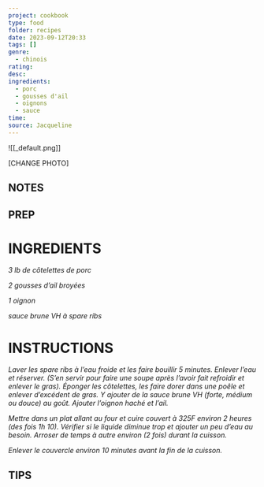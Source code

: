 ```yaml
---
project: cookbook
type: food
folder: recipes
date: 2023-09-12T20:33
tags: []
genre:
  - chinois
rating: 
desc: 
ingredients:
  - porc
  - gousses d'ail
  - oignons
  - sauce
time: 
source: Jacqueline
---
```


![[_default.png]]

[CHANGE PHOTO]


## NOTES




## PREP


# INGREDIENTS

_3 lb de côtelettes de porc_

_2 gousses d’ail broyées_

_1 oignon_

_sauce brune VH à spare ribs_



# INSTRUCTIONS

_Laver les spare ribs à l’eau froide et les faire_
_bouillir 5 minutes. Enlever l’eau et réserver._
_(S’en servir pour faire une soupe après l’avoir_
_fait refroidir et enlever le gras). Éponger les_
_côtelettes, les faire dorer dans une poêle et_
_enlever d’excédent de gras. Y ajouter de la_
_sauce brune VH (forte, médium ou douce) au_
_goût. Ajouter l’oignon haché et l’ail._

_Mettre dans un plat allant au four et cuire couvert_
_à 325F environ 2 heures (des fois 1h 10)._
_Vérifier si le liquide diminue trop et ajouter_
_un peu d’eau au besoin. Arroser de temps à_
_autre environ (2 fois) durant la cuisson._

_Enlever le couvercle environ 10 minutes avant_
_la fin de la cuisson._



## TIPS



